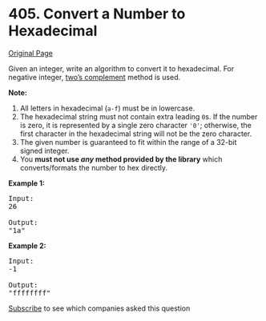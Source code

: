 # 405. Convert a Number to Hexadecimal

[Original Page](https://leetcode.com/problems/convert-a-number-to-hexadecimal/)

Given an integer, write an algorithm to convert it to hexadecimal. For negative integer, [two’s complement](https://en.wikipedia.org/wiki/Two%27s_complement) method is used.

**Note:**

1.  All letters in hexadecimal (`a-f`) must be in lowercase.
2.  The hexadecimal string must not contain extra leading `0`s. If the number is zero, it is represented by a single zero character `'0'`; otherwise, the first character in the hexadecimal string will not be the zero character.
3.  The given number is guaranteed to fit within the range of a 32-bit signed integer.
4.  You **must not use _any_ method provided by the library** which converts/formats the number to hex directly.

**Example 1:**

<pre>Input:
26

Output:
"1a"
</pre>

**Example 2:**

<pre>Input:
-1

Output:
"ffffffff"
</pre>

<div>

[Subscribe](/subscribe/) to see which companies asked this question

</div>
